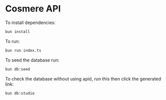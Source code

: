 # Cosmere API

To install dependencies:

```bash
bun install
```

To run:

```bash
bun run index.ts
```

To seed the database run:

```bash
bun db:seed
```

To check the database without using apid, run this then click the generated link:

```bash
bun db:studio
```
